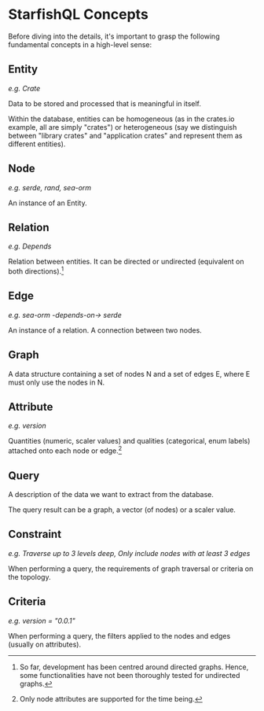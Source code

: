 # StarfishQL Concepts

Before diving into the details, it's important to grasp the following fundamental concepts in a high-level sense:

## Entity

*e.g. Crate*

Data to be stored and processed that is meaningful in itself.

Within the database, entities can be homogeneous (as in the crates.io example, all are simply "crates") or heterogeneous (say we distinguish between "library crates" and "application crates" and represent them as different entities). 

## Node

*e.g. serde, rand, sea-orm*

An instance of an Entity.

## Relation

*e.g. Depends*

Relation between entities. It can be directed or undirected (equivalent on both directions).[^1]

## Edge

*e.g. sea-orm -depends-on-> serde*

An instance of a relation. A connection between two nodes.

## Graph

A data structure containing a set of nodes N and a set of edges E, where E must only use the nodes in N.

## Attribute

*e.g. version*

Quantities (numeric, scaler values) and qualities (categorical, enum labels) attached onto each node or edge.[^2]

## Query

A description of the data we want to extract from the database.

The query result can be a graph, a vector (of nodes) or a scaler value. 

## Constraint

*e.g. Traverse up to 3 levels deep, Only include nodes with at least 3 edges*

When performing a query, the requirements of graph traversal or criteria on the topology. 

## Criteria

*e.g. version = "0.0.1"*

When performing a query, the filters applied to the nodes and edges (usually on attributes).

[^1]: So far, development has been centred around directed graphs. Hence, some functionalities have not been thoroughly tested for undirected graphs.

[^2]: Only node attributes are supported for the time being.

